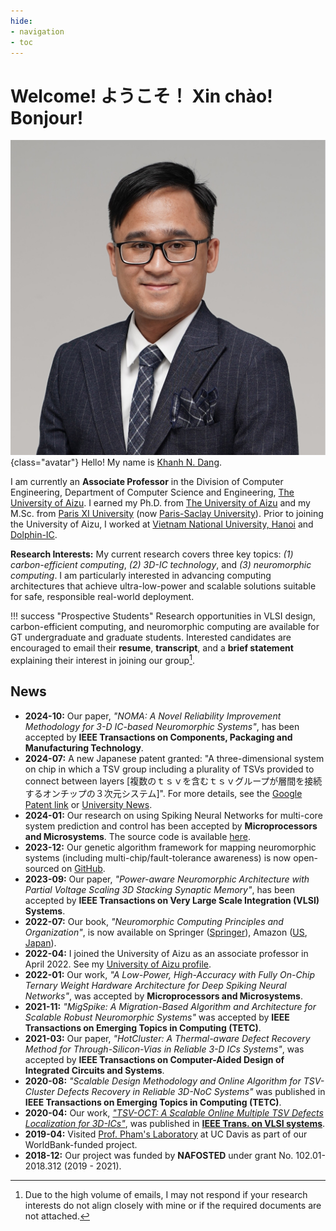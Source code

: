 ```yaml
---
hide:
- navigation
- toc
---
```


# Welcome! ようこそ！ Xin chào! Bonjour!

![Image title](./assets/images/Khanh_N_DANG.jpg){class="avatar"}
Hello! My name is [Khanh N. Dang][pronunciation].

  [pronunciation]: https://u-aizu.ac.jp/~khanh/ "in Vietnamese: Đặng Nam Khánh, in Japanese: ダン ナム カイン."


I am currently an **Associate Professor** in the Division of Computer Engineering, Department of Computer Science and Engineering, [The University of Aizu](https://www.u-aizu.ac.jp/en/). I earned my Ph.D. from [The University of Aizu](https://www.u-aizu.ac.jp/en/) and my M.Sc. from [Paris XI University](https://en.wikipedia.org/wiki/Paris-Sud_University) (now [Paris-Saclay University](https://www.universite-paris-saclay.fr/en)). Prior to joining the University of Aizu, I worked at [Vietnam National University, Hanoi](https://vnu.edu.vn/eng/) and [Dolphin-IC](https://www.dolphin-ic.com/).

**Research Interests:** My current research covers three key topics: *(1) carbon-efficient computing*, *(2) 3D-IC technology*, and *(3) neuromorphic computing*. I am particularly interested in advancing computing architectures that achieve ultra-low-power and scalable solutions suitable for safe, responsible real-world deployment.


!!! success "Prospective Students"
        Research opportunities in VLSI design, carbon-efficient computing, and neuromorphic computing are available for GT undergraduate and graduate students. Interested candidates are encouraged to email their **resume**, **transcript**, and a **brief statement** explaining their interest in joining our group[^1]. 

[^1]: Due to the high volume of emails, I may not respond if your research interests do not align closely with mine or if the required documents are not attached.

## News

- **2024-10:** Our paper, *"NOMA: A Novel Reliability Improvement Methodology for 3-D IC-based Neuromorphic Systems"*, has been accepted by **IEEE Transactions on Components, Packaging and Manufacturing Technology**.
- **2024-07:** A new Japanese patent granted: "A three-dimensional system on chip in which a TSV group including a plurality of TSVs provided to connect between layers [複数のｔｓｖを含むｔｓｖグループが層間を接続するオンチップの３次元システム]". For more details, see the [Google Patent link](https://patents.google.com/patent/JP2021190829A/en) or [University News](https://u-aizu.ac.jp/information/post-20240146.html).
- **2024-01:** Our research on using Spiking Neural Networks for multi-core system prediction and control has been accepted by **Microprocessors and Microsystems**. The source code is available [here](https://github.com/klab-aizu/Spike-MCryptCores).
- **2023-12:** Our genetic algorithm framework for mapping neuromorphic systems (including multi-chip/fault-tolerance awareness) is now open-sourced on [GitHub](https://github.com/klab-aizu/HeterGenMap).
- **2023-09:** Our paper, *"Power-aware Neuromorphic Architecture with Partial Voltage Scaling 3D Stacking Synaptic Memory"*, has been accepted by **IEEE Transactions on Very Large Scale Integration (VLSI) Systems**.
- **2022-07:** Our book, *"Neuromorphic Computing Principles and Organization"*, is now available on Springer ([Springer](https://link.springer.com/book/10.1007/978-3-030-92525-3)), Amazon ([US](https://www.amazon.com/dp/3030925242/), [Japan](https://www.amazon.co.jp/dp/3030925242/)).
- **2022-04:** I joined the University of Aizu as an associate professor in April 2022. See my [University of Aizu profile](https://u-aizu.ac.jp/research/faculty/detail?cd=90142&lng=en).
- **2022-01:** Our work, *"A Low-Power, High-Accuracy with Fully On-Chip Ternary Weight Hardware Architecture for Deep Spiking Neural Networks"*, was accepted by **Microprocessors and Microsystems**.
- **2021-11:** *"MigSpike: A Migration-Based Algorithm and Architecture for Scalable Robust Neuromorphic Systems"* was accepted by **IEEE Transactions on Emerging Topics in Computing (TETC)**.
- **2021-03:** Our paper, *"HotCluster: A Thermal-aware Defect Recovery Method for Through-Silicon-Vias in Reliable 3-D ICs Systems"*, was accepted by **IEEE Transactions on Computer-Aided Design of Integrated Circuits and Systems**.
- **2020-08:** *"Scalable Design Methodology and Online Algorithm for TSV-Cluster Defects Recovery in Reliable 3D-NoC Systems"* was published in **IEEE Transactions on Emerging Topics in Computing (TETC)**.
- **2020-04:** Our work, *["TSV-OCT: A Scalable Online Multiple TSV Defects Localization for 3D-ICs"](http://khanhdang.github.io/share/TVLSI-2019.pdf)*, was published in **[IEEE Trans. on VLSI systems](http://tvlsi.egr.duke.edu/)**.
- **2019-04:** Visited [Prof. Pham's Laboratory](https://www.ece.ucdavis.edu/mml/) at UC Davis as part of our WorldBank-funded project.
- **2018-12:** Our project was funded by **NAFOSTED** under grant No. 102.01-2018.312 (2019 - 2021).
